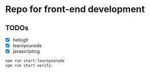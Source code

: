 # Repo for front-end development

## TODOs
- [X] hellogit
- [X] learnyounode
- [X] javascripting

```bash
npm run start-learnyounode
npm run start verify-
```
